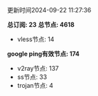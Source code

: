 更新时间2024-09-22 11:27:36

**总订阅: 23**
**总节点: 4618**
- vless节点: 14

**google ping有效节点: 174**
- v2ray节点: 137
- ss节点: 33
- trojan节点: 4
